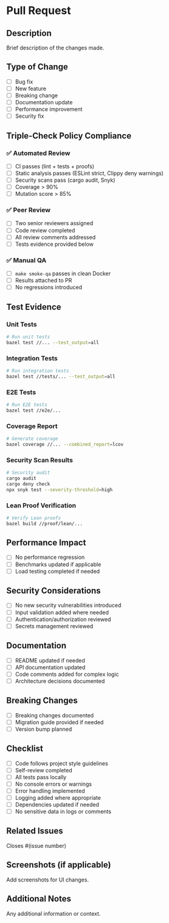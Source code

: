 # Pull Request

## Description
Brief description of the changes made.

## Type of Change
- [ ] Bug fix
- [ ] New feature
- [ ] Breaking change
- [ ] Documentation update
- [ ] Performance improvement
- [ ] Security fix

## Triple-Check Policy Compliance

### ✅ Automated Review
- [ ] CI passes (lint + tests + proofs)
- [ ] Static analysis passes (ESLint strict, Clippy deny warnings)
- [ ] Security scans pass (cargo audit, Snyk)
- [ ] Coverage > 90%
- [ ] Mutation score > 85%

### ✅ Peer Review
- [ ] Two senior reviewers assigned
- [ ] Code review completed
- [ ] All review comments addressed
- [ ] Tests evidence provided below

### ✅ Manual QA
- [ ] `make smoke-qa` passes in clean Docker
- [ ] Results attached to PR
- [ ] No regressions introduced

## Test Evidence

### Unit Tests
```bash
# Run unit tests
bazel test //... --test_output=all
```

### Integration Tests
```bash
# Run integration tests
bazel test //tests/... --test_output=all
```

### E2E Tests
```bash
# Run E2E tests
bazel test //e2e/...
```

### Coverage Report
```bash
# Generate coverage
bazel coverage //... --combined_report=lcov
```

### Security Scan Results
```bash
# Security audit
cargo audit
cargo deny check
npx snyk test --severity-threshold=high
```

### Lean Proof Verification
```bash
# Verify Lean proofs
bazel build //proof/lean/...
```

## Performance Impact
- [ ] No performance regression
- [ ] Benchmarks updated if applicable
- [ ] Load testing completed if needed

## Security Considerations
- [ ] No new security vulnerabilities introduced
- [ ] Input validation added where needed
- [ ] Authentication/authorization reviewed
- [ ] Secrets management reviewed

## Documentation
- [ ] README updated if needed
- [ ] API documentation updated
- [ ] Code comments added for complex logic
- [ ] Architecture decisions documented

## Breaking Changes
- [ ] Breaking changes documented
- [ ] Migration guide provided if needed
- [ ] Version bump planned

## Checklist
- [ ] Code follows project style guidelines
- [ ] Self-review completed
- [ ] All tests pass locally
- [ ] No console errors or warnings
- [ ] Error handling implemented
- [ ] Logging added where appropriate
- [ ] Dependencies updated if needed
- [ ] No sensitive data in logs or comments

## Related Issues
Closes #(issue number)

## Screenshots (if applicable)
Add screenshots for UI changes.

## Additional Notes
Any additional information or context. 